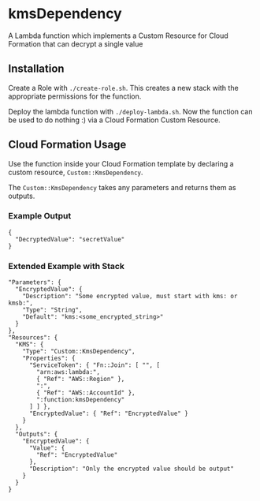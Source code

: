 # kmsDependency

A Lambda function which implements a Custom Resource for Cloud Formation that
can decrypt a single value

## Installation

Create a Role with `./create-role.sh`. This creates a new stack with the
appropriate permissions for the function.

Deploy the lambda function with `./deploy-lambda.sh`. Now the function can be
used to do nothing :)  via a Cloud Formation Custom Resource.

## Cloud Formation Usage

Use the function inside your Cloud Formation template by declaring a custom
resource, `Custom::KmsDependency`.

The `Custom::KmsDependency` takes any parameters and returns them as outputs.

### Example Output

```
{
  "DecryptedValue": "secretValue"
}
```

### Extended Example with Stack

```
"Parameters": {
  "EncryptedValue": {
    "Description": "Some encrypted value, must start with kms: or kmsb:",
    "Type": "String",
    "Default": "kms:<some_encrypted_string>"
  }
},
"Resources": {
  "KMS": {
    "Type": "Custom::KmsDependency",
    "Properties": {
      "ServiceToken": { "Fn::Join": [ "", [
        "arn:aws:lambda:",
        { "Ref": "AWS::Region" },
        ":",
        { "Ref": "AWS::AccountId" },
        ":function:kmsDependency"
      ] ] },
      "EncryptedValue": { "Ref": "EncryptedValue" }
    }
  },
  "Outputs": {
    "EncryptedValue": {
      "Value": {
        "Ref": "EncryptedValue"
      },
      "Description": "Only the encrypted value should be output"
    }
  }
}
```

